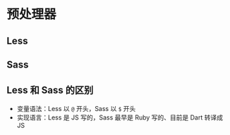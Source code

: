 # 预处理器

## Less

## Sass

## Less 和 Sass 的区别

- 变量语法：Less 以 `@` 开头，Sass 以 `$` 开头
- 实现语言：Less 是 JS 写的，Sass 最早是 Ruby 写的、目前是 Dart 转译成 JS
